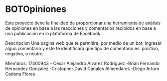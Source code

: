 # BOTOpiniones
  Este proyecto tiene la finalidad de proporcionar una herramienta de análisis de opiniones en base a las reacciones y comentarios recibidos en base a una publicación en la plataforma de Facebook. 

Descripcion
Una pagina web que te permitira, por medio de un bot, ingresar algun comentario y este te identificara que tipo de comentario es: positivo, negativo, o neutro.

Miembros:
17400943 - Cesar Alejandro Alvarez Rodriguez
-Brian Fernando Hernandez Gonzalez
-Cristopher David Canales Almendares
-Diego Arturo Cadena Flores
